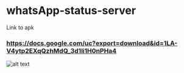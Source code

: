 # whatsApp-status-server

Link to apk
### https://docs.google.com/uc?export=download&id=1LA-V4ytp2EXqQzhMdQ_3d1li1H0nPHa4

![alt text](https://docs.google.com/uc?export=download&id=1qGLxekzv7vjH1-eyrwhefdHDY48-vOHs)
